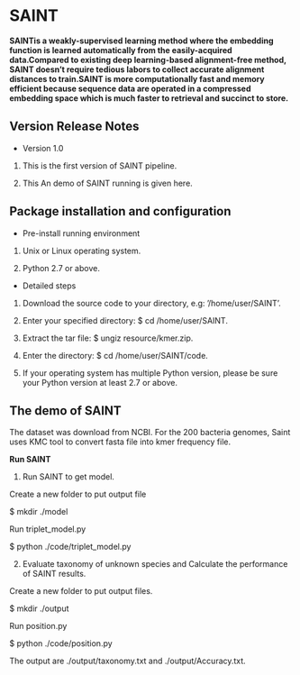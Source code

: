 # SAINT

**SAINTis a weakly-supervised learning method where the embedding function is learned automatically from the easily-acquired data.Compared to existing deep learning-based alignment-free method, SAINT doesn’t require tedious labors to collect accurate alignment distances to train.SAINT is more computationally fast and memory efficient because
sequence data are operated in a compressed embedding space which is much faster to retrieval and succinct to store.**

## Version Release Notes

- Version 1.0

1. This is the first version of SAINT pipeline. 

2. This An demo of SAINT running is given here. 

## Package installation and configuration

- Pre-install running environment

1. Unix or Linux operating system.

2. Python 2.7 or above.

- Detailed steps

1. Download the source code to your directory, e.g: ’/home/user/SAINT’.

2. Enter your specified directory: $ cd /home/user/SAINT.

3. Extract the tar file: $ ungiz resource/kmer.zip.

4. Enter the directory: $ cd /home/user/SAINT/code.

5. If your operating system has multiple Python version, please be sure your Python version at least 2.7 or above.

## The demo of SAINT

The dataset was download from NCBI. For the 200 bacteria genomes, Saint uses KMC tool to convert fasta file into kmer frequency file.

**Run SAINT**

1. Run SAINT to get model.

Create a new folder to put output file

$ mkdir ./model

Run triplet_model.py

$ python ./code/triplet_model.py

2. Evaluate taxonomy of unknown species and Calculate the performance of SAINT results.

Create a new folder to put output files.

$ mkdir ./output

Run position.py

$ python ./code/position.py

The output are ./output/taxonomy.txt and ./output/Accuracy.txt.

